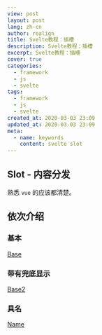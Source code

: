 ```yaml
---
view: post
layout: post
lang: zh-cn
author: realign
title: Svelte教程：插槽
description: Svelte教程：插槽
excerpt: Svelte教程：插槽
cover: true
categories:
  - framework
  - js
  - svelte
tags:
  - framework
  - js
  - svelte
created_at: 2020-03-03 23:09
updated_at: 2020-03-03 23:09
meta:
  - name: keywords
    content: svelte slot
---
```


## Slot - 内容分发

熟悉 `vue` 的应该都清楚。

## 依次介绍

### 基本

[Base](https://svelte.dev/repl/a122b62a7cfd471f82fdb366f990011f?version=3.19.1)

### 带有兜底显示

[Base2](https://svelte.dev/repl/64ca5566c424418db5a8ccf46a570138?version=3.19.1)

### 具名

[Name](https://svelte.dev/repl/722e41fdeed84d27987ca9badb38465e?version=3.19.1)
